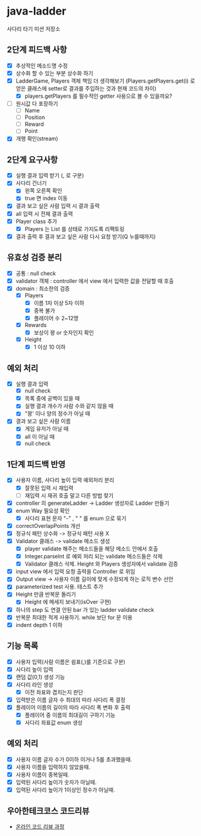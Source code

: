 # java-ladder

사다리 타기 미션 저장소

## 2단계 피드백 사항
- [x] 추상적인 메소드명 수정
- [x] 상수화 할 수 있는 부분 상수화 하기
- [x] LadderGame, Players 객체 책임 더 생각해보기
  (Players.getPlayers.get(i) 로 얻은 클래스에 setter로 결과를 주입하는 것과 현재 코드의 차이)
  - [x] players.getPlayers 를 필수적인 getter 사용으로 볼 수 있을까요?
- [ ] 원시값 다 포장하기
  - [ ] Name
  - [ ] Position
  - [ ] Reward
  - [ ] Point
- [x] 개행 확인(stream)

## 2단계 요구사항

- [x] 실행 결과 입력 받기 (, 로 구분)
- [x] 사다리 건너기
    - [x] 왼쪽 오른쪽 확인
    - [x] true 면 index 이동
- [x] 결과 보고 싶은 사람 입력 시 결과 출력
- [x] all 입력 시 전체 결과 출력
- [x] Player class 추가
    - [x] Players 는 List<Player> 를 상태로 가지도록 리팩토링
- [x] 결과 출력 후 결과 보고 싶은 사람 다시 요청 받기(Q 누를때까지)

## 유효성 검증 분리

- [x] 공통 : null check
- [x] validator 객체 : controller 에서 view 에서 입력한 값을 전달할 때 호출
- [x] domain : 최소한의 검증
    - [x] Players
        - [x] 이름 1자 이상 5자 이하
        - [x] 중복 불가
        - [x] 플레이어 수 2~12명
    - [x] Rewards
        - [x] 보상이 꽝 or 숫자인지 확인
    - [x] Height
        - [x] 1 이상 10 이하
 
## 예외 처리

- [x] 실행 결과 입력
    - [x] null check
    - [x] 목록 중에 공백이 있을 때
    - [x] 실행 결과 개수가 사람 수와 같지 않을 때
    - [x] "꽝' 이나 양의 정수가 아닐 때
- [x] 결과 보고 싶은 사람 이름
    - [x] 게임 유저가 아닐 때
    - [x] all 이 아닐 때
    - [x] null check

## 1단계 피드백 반영

- [x] 사용자 이름, 사다리 높이 입력 예외처리 분리
    - [x] 잘못된 입력 시 재입력
    - [ ] 재입력 시 재귀 호출 말고 다른 방법 찾기
- [x] controller 의 generateLadder -> Ladder 생성자로 Ladder 만들기
- [x] enum Way 필요성 확인
    - [x] 사다리 표현 문자 "-" , " " 를 enum 으로 묶기
- [x] correctOverlapPoints 개선
- [x] 정규식 패턴 상수화 -> 정규식 패턴 사용 X
- [x] Validator 클래스 -> validate 메소드 생성
    - [x] player validate 해주는 메소드들을 해당 메소드 안에서 호출
    - [x] Integer.parseInt 로 예외 처리 되는 validate 메소드들은 삭제
    - [x] Validator 클래스 삭제. Height 와 Players 생성자에서 validate 검증
- [x] input view 에서 입력 요청 출력을 Controller 로 위임
- [x] Output view -> 사용자 이름 길이에 맞게 수정되게 하는 로직 변수 선언
- [x] parameterized test 사용. 테스트 추가
- [x] Height 만큼 반복문 돌리기
    - [x] Height 에 메세지 보내기(isOver 구현)
- [x] 하나의 step 도 연결 안된 bar 가 있는 ladder validate check
- [x] 반복문 최대한 적게 사용하기. while 보단 for 문 이용
- [x] indent depth 1 이하

## 기능 목록

- [x] 사용자 입력(사람 이름은 쉼표(,)를 기준으로 구분)
- [x] 사다리 높이 입력
- [x] 랜덤 값(0,1) 생성 기능
- [x] 사다리 라인 생성
    - [x] 이전 좌표와 겹치는지 판단
- [x] 입력받은 이름 글자 수 최대의 따라 사다리 폭 결정
- [x] 플레이어 이름의 길이의 따라 사다리 폭 변화 후 출력
    - [x] 플레이어 중 이름의 최대길이 구하기 기능
    - [x] 사다리 좌표값 enum 생성

## 예외 처리

- [x] 사용자 이름 글자 수가 0이하 이거나 5를 초과했을때.
- [x] 사용자 이름을 입력하지 않았을때.
- [x] 사용자 이름이 중복일때.
- [x] 입력된 사다리 높이가 숫자가 아닐때.
- [x] 입력된 사다리 높이가 1이상인 정수가 아닐때.

## 우아한테크코스 코드리뷰

- [온라인 코드 리뷰 과정](https://github.com/woowacourse/woowacourse-docs/blob/master/maincourse/README.md)
